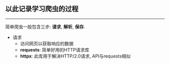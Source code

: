 ## 以此记录学习爬虫的过程
__________________________________

简单爬虫一般包含三步: __请求__, __解析__, __保存__.

- 请求
    - 访问网页以获取响应的数据
    - __requests__: 简单好用的HTTP请求库
    - __httpx__: 此库用于解决HTTP/2.0请求, API与requests相似
